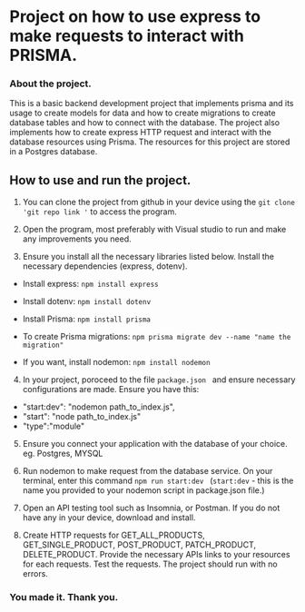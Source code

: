 # Project on how to use express to make requests to interact with PRISMA.

### About the project.

This is a basic backend development project that implements prisma and its usage to create models for data and how to create migrations to create database tables and how to connect with the database. The project also implements how to create express HTTP request and interact with the database resources using Prisma. The resources for this project are stored in a Postgres database.


## How to use and run the project.

1.  You can clone the project from github in your device using the `git clone 'git repo link '` to access the program.
2.  Open the program, most preferably with Visual studio to run and make any improvements you need.

3.  Ensure you install all the necessary libraries listed below.
    Install the necessary dependencies (express, dotenv).

- Install express: ```npm install express```


- Install dotenv: ```npm install dotenv```

- Install Prisma: ```npm install prisma```

- To create Prisma migrations: ```npm prisma migrate dev --name "name the migration"```

- If you want, install nodemon: ```npm install nodemon```

4. In your project, poroceed to the file `package.json ` and ensure necessary configurations are made.
   Ensure you have this:

- "start:dev": "nodemon path_to_index.js",
- "start": "node path_to_index.js"
- "type":"module"

5. Ensure you connect your application with the database of your choice. eg. Postgres, MYSQL

6. Run nodemon to make request from the database service.
   On your terminal, enter this command `npm run start:dev ` (`start:dev` - this is the name you provided to your nodemon script in package.json file.)

7. Open an API testing tool such as Insomnia, or Postman. If you do not have any in your device, download and install.

8. Create HTTP requests for GET_ALL_PRODUCTS, GET_SINGLE_PRODUCT, POST_PRODUCT, PATCH_PRODUCT, DELETE_PRODUCT. Provide the necessary APIs links to your resources for each requests. Test the requests. The project should run with no errors.

### You made it. Thank you.
